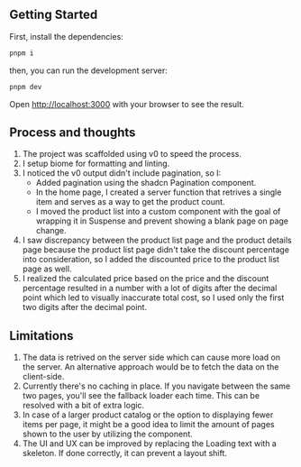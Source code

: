 ## Getting Started

First, install the dependencies:
```bash
pnpm i
```

then, you can run the development server:

```bash
pnpm dev
```

Open [http://localhost:3000](http://localhost:3000) with your browser to see the result.

## Process and thoughts
1. The project was scaffolded using v0 to speed the process.
2. I setup biome for formatting and linting.
3. I noticed the v0 output didn't include pagination, so I:
    * Added pagination using the shadcn Pagination component.
    * In the home page, I created a server function that retrives a single item and serves as a way to get the product count.
    * I moved the product list into a custom component with the goal of wrapping it in Suspense and prevent showing a blank page on page change.
4. I saw discrepancy between the product list page and the product details page because the product list page didn't take the discount percentage into consideration, so I added the discounted price to the product list page as well.
5. I realized the calculated price based on the price and the discount percentage resulted in a number with a lot of digits after the decimal point which led to visually inaccurate total cost, so I used only the first two digits after the decimal point.

## Limitations
1. The data is retrived on the server side which can cause more load on the server. An alternative approach would be to fetch the data on the client-side.
2. Currently there's no caching in place. If you navigate between the same two pages, you'll see the fallback loader each time. This can be resolved with a bit of extra logic.
3. In case of a larger product catalog or the option to displaying fewer items per page, it might be a good idea to limit the amount of pages shown to the user by utilizing the <PaginationEllipsis /> component.
4. The UI and UX can be improved by replacing the Loading text with a skeleton. If done correctly, it can prevent a layout shift.